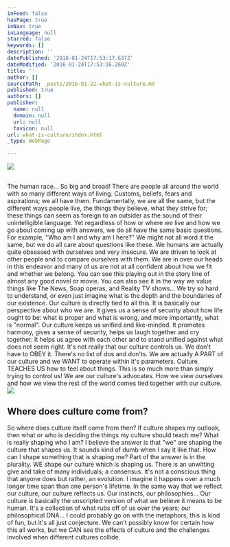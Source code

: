 ```yaml
---
inFeed: false
hasPage: true
inNav: true
inLanguage: null
starred: false
keywords: []
description: ''
datePublished: '2016-01-24T17:53:17.637Z'
dateModified: '2016-01-24T17:53:16.260Z'
title: ''
author: []
sourcePath: _posts/2016-01-22-what-is-culture.md
published: true
authors: []
publisher:
  name: null
  domain: null
  url: null
  favicon: null
url: what-is-culture/index.html
_type: WebPage

---
```

![](https://s3-us-west-2.amazonaws.com/the-grid-img/p/7a7bde429602809f70def0f8bf7aae5dd860e1e6.png)

## 

## 

The human race... So big and broad! There are people all around the world with so many different ways of living. Customs, beliefs, fears and aspirations; we all have them. Fundamentally, we are all the same, but the different ways people live, the things they believe, what they strive for; these things can seem as foreign to an outsider as the sound of their unintelligible language.  Yet regardless of how or where we live and how we go about coming up with answers, we do all have the same basic questions. For example, "Who am I and why am I here?" We might not all word it the same, but we do all care about questions like these. We humans are actually quite obsessed with ourselves and very insecure. We are driven to look at other people and to compare ourselves with them.  We are in over our heads in this endeavor and many of us are not at all confident about how we fit and whether we belong.  You can see this playing out in the story line of almost any good novel or movie.  You can also see it in the way we value things like The News,  Soap operas, and Reality TV shows...  We try so hard to understand, or even just imagine what is the depth and the boundaries of our existence.  Our culture is directly tied to all this. It is basically our perspective about who we are. It gives us a sense of security about how life ought to be: what is proper and what is wrong, and more importantly, what is "normal".  Our culture keeps us unified and like-minded. It promotes harmony, gives a sense of security, helps us laugh together and cry together. It helps us agree with each other and to stand unified against what does not seem right.  It's not really that our culture controls us. We don't have to OBEY it. There's no list of dos and don'ts.  We are actually A PART of our culture and we WANT to operate within it's parameters.  Culture TEACHES US how to feel about things. This is so much more than simply trying to control us! We are our culture's advocates. How we view ourselves  and how we view the rest of the world comes tied together with our culture.
![](https://s3-us-west-2.amazonaws.com/the-grid-img/p/21aa9f775bbdf975b79a2a57b8b565c2c48d8d45.jpg)

## Where does culture come from?

So where does culture itself come from then? If culture shapes my outlook, then what or who is deciding the things my culture should teach me? What is really shaping who I am?  I believe the answer is that "we" are shaping the culture that shapes us. It sounds kind of dumb when I say it like that. How can I shape something that is shaping me? Part of the answer is in the plurality. WE shape our culture which is shaping us. There is an unwitting give and take of many individuals; a consensus. It's not a conscious thing that anyone does but rather, an evolution. I imagine it happens over a much longer time span than one person's lifetime.  In the same way that we reflect our culture, our culture reflects us. Our instincts, our philosophies... Our culture is basically the unscripted version of what we believe it means to be human. It's a collection of what rubs off of us over the years; our philosophical DNA...  I could probably go on with the metaphors,  this is kind of fun, but it's all just conjecture. We can't possibly know for certain how this all works, but we CAN see the effects of culture and the challenges involved when different cultures collide.